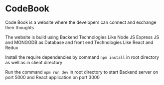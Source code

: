 <h1>CodeBook</h1>

<p>Code Book is a website where the developers can connect and exchange their thoughts</p>

<p>The website is build using Backend Technologies Like Node JS Express JS and MONGODB as Database  and front end Technologies Like React and Redux</p>

Install the require dependencies by command `npm install` in root directory as well as in client directory

Run the command `npm run dev` in root directory to start Backend server on port 5000 and React application on port 3000
